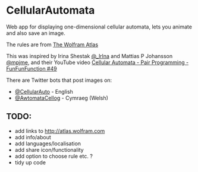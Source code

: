 # CellularAutomata
Web app for displaying one-dimensional cellular automata, lets you animate and also save an image.

The rules are from [The Wolfram Atlas](http://atlas.wolfram.com/TOC/TOC_200.html)

This was inspired by Irina Shestak [@_lrlna](https://twitter.com/_lrlna) and Mattias P Johansson [@mpjme](https://twitter.com/mpjme),
and their YouTube video [Cellular Automata - Pair Programming - FunFunFunction #49](https://www.youtube.com/watch?v=bc-fVdbjAwk&t=2603s)

There are Twitter bots that post images on:
* [@CellularAuto](https://twitter.com/CellularAuto) - English
* [@AwtomataCellog](https://twitter.com/AwtomataCellog) - Cymraeg (Welsh)

## TODO:
* add links to http://atlas.wolfram.com
* add info/about
* add languages/localisation
* add share icon/functionality
* add option to choose rule etc. ?
* tidy up code
